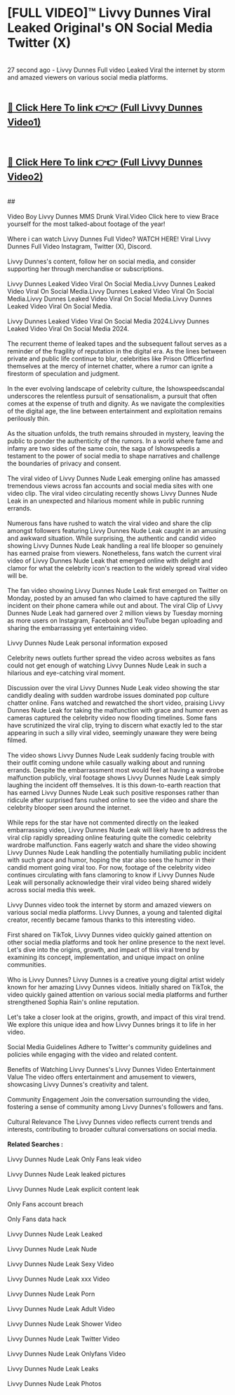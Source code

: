 # [FULL VIDEO]™ Livvy Dunnes Viral Leaked Original's ON Social Media Twitter (X) <br>
<br>
27 second ago - Livvy Dunnes Full video Leaked Viral the internet by storm and amazed viewers on various social media platforms.<br>

 <br>

##  <a href="https://play.123hd.live?title=Full Livvy_Dunnes&ref=git">🔴 Click Here To link 👉👉 (Full Livvy Dunnes Video1)</a><br>
  <br>

##  <a href="https://play.123hd.live?title=Full Livvy_Dunnes&ref=git">🔴 Click Here To link 👉👉 (Full Livvy Dunnes Video2)</a><br>
  <br>
  ##


  <br>

  <br>
Video Boy Livvy Dunnes MMS Drunk Viral.Video Click here to view Brace yourself for the most talked-about footage of the year!
<br><br>
Where i can watch Livvy Dunnes Full Video? WATCH HERE! Viral Livvy Dunnes Full Video Instagram, Twitter (X), Discord.
<br><br>
Livvy Dunnes's content, follow her on social media, and consider supporting her through merchandise or subscriptions.
<br><br>
Livvy Dunnes Leaked Video Viral On Social Media.Livvy Dunnes Leaked Video Viral On Social Media.Livvy Dunnes Leaked Video Viral On Social Media.Livvy Dunnes Leaked Video Viral On Social Media.Livvy Dunnes Leaked Video Viral On Social Media.
<br><br>
Livvy Dunnes Leaked Video Viral On Social Media 2024.Livvy Dunnes Leaked Video Viral On Social Media 2024.
<br><br>
The recurrent theme of leaked tapes and the subsequent fallout serves as a reminder of the fragility of reputation in the digital era. As the lines between private and public life continue to blur, celebrities like Prison Officerfind themselves at the mercy of internet chatter, where a rumor can ignite a firestorm of speculation and judgment.
<br><br>
In the ever evolving landscape of celebrity culture, the Ishowspeedscandal underscores the relentless pursuit of sensationalism, a pursuit that often comes at the expense of truth and dignity. As we navigate the complexities of the digital age, the line between entertainment and exploitation remains perilously thin.
<br><br>
As the situation unfolds, the truth remains shrouded in mystery, leaving the public to ponder the authenticity of the rumors. In a world where fame and infamy are two sides of the same coin, the saga of Ishowspeedis a testament to the power of social media to shape narratives and challenge the boundaries of privacy and consent.
<br><br>
The viral video of Livvy Dunnes Nude Leak emerging online has amassed tremendous views across fan accounts and social media sites with one video clip. The viral video circulating recently shows Livvy Dunnes Nude Leak in an unexpected and hilarious moment while in public running errands.
<br><br>
Numerous fans have rushed to watch the viral video and share the clip amongst followers featuring Livvy Dunnes Nude Leak caught in an amusing and awkward situation. While surprising, the authentic and candid video showing Livvy Dunnes Nude Leak handling a real life blooper so genuinely has earned praise from viewers. Nonetheless, fans watch the current viral video of Livvy Dunnes Nude Leak that emerged online with delight and clamor for what the celebrity icon's reaction to the widely spread viral video will be.
<br><br>
The fan video showing Livvy Dunnes Nude Leak first emerged on Twitter on Monday, posted by an amused fan who claimed to have captured the silly incident on their phone camera while out and about. The viral Clip of Livvy Dunnes Nude Leak had garnered over 2 million views by Tuesday morning as more users on Instagram, Facebook and YouTube began uploading and sharing the embarrassing yet entertaining video.
<br><br>
Livvy Dunnes Nude Leak personal information exposed
<br><br>
Celebrity news outlets further spread the video across websites as fans could not get enough of watching Livvy Dunnes Nude Leak in such a hilarious and eye-catching viral moment.
<br><br>
Discussion over the viral Livvy Dunnes Nude Leak video showing the star candidly dealing with sudden wardrobe issues dominated pop culture chatter online. Fans watched and rewatched the short video, praising Livvy Dunnes Nude Leak for taking the malfunction with grace and humor even as cameras captured the celebrity video now flooding timelines. Some fans have scrutinized the viral clip, trying to discern what exactly led to the star appearing in such a silly viral video, seemingly unaware they were being filmed.
<br><br>
The video shows Livvy Dunnes Nude Leak suddenly facing trouble with their outfit coming undone while casually walking about and running errands. Despite the embarrassment most would feel at having a wardrobe malfunction publicly, viral footage shows Livvy Dunnes Nude Leak simply laughing the incident off themselves. It is this down-to-earth reaction that has earned Livvy Dunnes Nude Leak such positive responses rather than ridicule after surprised fans rushed online to see the video and share the celebrity blooper seen around the internet.
<br><br>
While reps for the star have not commented directly on the leaked embarrassing video, Livvy Dunnes Nude Leak will likely have to address the viral clip rapidly spreading online featuring quite the comedic celebrity wardrobe malfunction. Fans eagerly watch and share the video showing Livvy Dunnes Nude Leak handling the potentially humiliating public incident with such grace and humor, hoping the star also sees the humor in their candid moment going viral too. For now, footage of the celebrity video continues circulating with fans clamoring to know if Livvy Dunnes Nude Leak will personally acknowledge their viral video being shared widely across social media this week.
<br><br>
Livvy Dunnes video took the internet by storm and amazed viewers on various social media platforms. Livvy Dunnes, a young and talented digital creator, recently became famous thanks to this interesting video.
<br><br>
First shared on TikTok, Livvy Dunnes video quickly gained attention on other social media platforms and took her online presence to the next level. Let's dive into the origins, growth, and impact of this viral trend by examining its concept, implementation, and unique impact on online communities.
<br><br>
Who is Livvy Dunnes? Livvy Dunnes is a creative young digital artist widely known for her amazing Livvy Dunnes videos. Initially shared on TikTok, the video quickly gained attention on various social media platforms and further strengthened Sophia Rain's online reputation.
<br><br>
Let's take a closer look at the origins, growth, and impact of this viral trend. We explore this unique idea and how Livvy Dunnes brings it to life in her video.
<br><br>
Social Media Guidelines Adhere to Twitter's community guidelines and policies while engaging with the video and related content.
<br><br>
Benefits of Watching Livvy Dunnes's Livvy Dunnes Video Entertainment Value The video offers entertainment and amusement to viewers, showcasing Livvy Dunnes's creativity and talent.
<br><br>
Community Engagement Join the conversation surrounding the video, fostering a sense of community among Livvy Dunnes's followers and fans.
<br><br>
Cultural Relevance The Livvy Dunnes video reflects current trends and interests, contributing to broader cultural conversations on social media.
<br><br>
<strong>Related Searches :</strong>
<br><br>
Livvy Dunnes Nude Leak Only Fans leak video
<br><br>
Livvy Dunnes Nude Leak leaked pictures
<br><br>
Livvy Dunnes Nude Leak explicit content leak
<br><br>
Only Fans account breach
<br><br>
Only Fans data hack
<br><br>
Livvy Dunnes Nude Leak Leaked
<br><br>
Livvy Dunnes Nude Leak Nude
<br><br>
Livvy Dunnes Nude Leak Sexy Video
<br><br>
Livvy Dunnes Nude Leak xxx Video
<br><br>
Livvy Dunnes Nude Leak Porn
<br><br>
Livvy Dunnes Nude Leak Adult Video
<br><br>
Livvy Dunnes Nude Leak Shower Video
<br><br>
Livvy Dunnes Nude Leak Twitter Video
<br><br>
Livvy Dunnes Nude Leak Onlyfans Video
<br><br>
Livvy Dunnes Nude Leak Leaks
<br><br>
Livvy Dunnes Nude Leak Photos